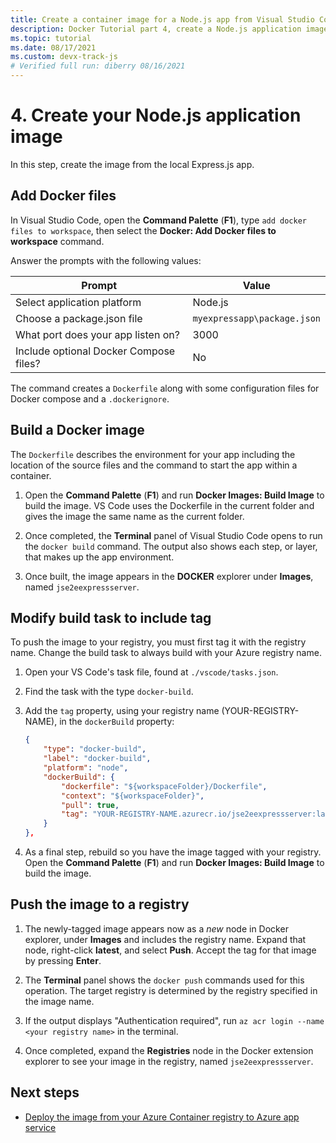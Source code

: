 ```yaml
---
title: Create a container image for a Node.js app from Visual Studio Code
description: Docker Tutorial part 4, create a Node.js application image
ms.topic: tutorial
ms.date: 08/17/2021
ms.custom: devx-track-js
# Verified full run: diberry 08/16/2021
---
```


# 4. Create your Node.js application image

In this step, create the image from the local Express.js app. 

## Add Docker files

In Visual Studio Code, open the **Command Palette** (**F1**), type `add docker files to workspace`, then select the **Docker: Add Docker files to workspace** command.

Answer the prompts with the following values:

|Prompt|Value|
|--|--|
|Select application platform|Node.js|
|Choose a package.json file|`myexpressapp\package.json`|
|What port does your app listen on?|3000|
|Include optional Docker Compose files?|No|

The command creates a `Dockerfile` along with some configuration files for Docker compose and a `.dockerignore`.

## Build a Docker image

The `Dockerfile` describes the environment for your app including the location of the source files and the command to start the app within a container.

1. Open the **Command Palette** (**F1**) and run **Docker Images: Build Image** to build the image. VS Code uses the Dockerfile in the current folder and gives the image the same name as the current folder.

1. Once completed, the **Terminal** panel of Visual Studio Code opens to run the `docker build` command. The output also shows each step, or layer, that makes up the app environment.

1. Once built, the image appears in the **DOCKER** explorer under **Images**, named `jse2eexpressserver`.
   
## Modify build task to include tag

To push the image to your registry, you must first tag it with the registry name. Change the build task to always build with your Azure registry name.

1. Open your VS Code's task file, found at `./vscode/tasks.json`.
1. Find the task with the type `docker-build`. 
1. Add the `tag` property, using your registry name (YOUR-REGISTRY-NAME), in the `dockerBuild` property:

    ```json
    {
        "type": "docker-build",
        "label": "docker-build",
        "platform": "node",
        "dockerBuild": {
            "dockerfile": "${workspaceFolder}/Dockerfile",
            "context": "${workspaceFolder}",
            "pull": true,
            "tag": "YOUR-REGISTRY-NAME.azurecr.io/jse2eexpressserver:latest"
        }
    },
    ```

1. As a final step, rebuild so you have the image tagged with your registry. Open the **Command Palette** (**F1**) and run **Docker Images: Build Image** to build the image. 

## Push the image to a registry

1. The newly-tagged image appears now as a _new_ node in Docker explorer, under **Images** and includes the registry name. Expand that node, right-click **latest**, and select **Push**. Accept the tag for that image by pressing **Enter**.

1. The **Terminal** panel shows the `docker push` commands used for this operation. The target registry is determined by the registry specified in the image name. 

1. If the output displays "Authentication required", run `az acr login --name <your registry name>` in the terminal.

1. Once completed, expand the **Registries** node in the Docker extension explorer to see your image in the registry, named `jse2eexpressserver`.

## Next steps

* [Deploy the image from your Azure Container registry to Azure app service](tutorial-vscode-docker-node-05.md)
